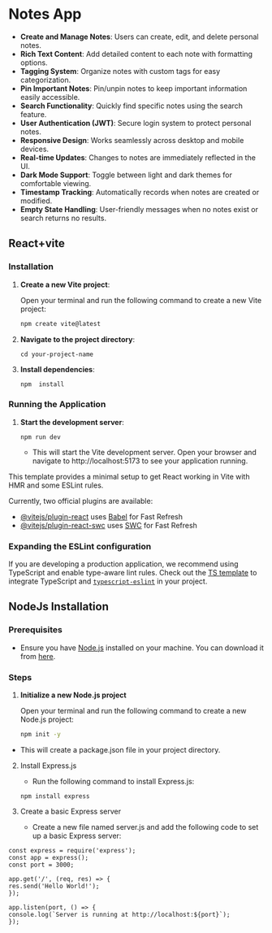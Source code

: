 # Notes App

- **Create and Manage Notes**: Users can create, edit, and delete personal notes.
- **Rich Text Content**: Add detailed content to each note with formatting options.
- **Tagging System**: Organize notes with custom tags for easy categorization.
- **Pin Important Notes**: Pin/unpin notes to keep important information easily accessible.
- **Search Functionality**: Quickly find specific notes using the search feature.
- **User Authentication (JWT)**: Secure login system to protect personal notes.
- **Responsive Design**: Works seamlessly across desktop and mobile devices.
- **Real-time Updates**: Changes to notes are immediately reflected in the UI.
- **Dark Mode Support**: Toggle between light and dark themes for comfortable viewing.
- **Timestamp Tracking**: Automatically records when notes are created or modified.
- **Empty State Handling**: User-friendly messages when no notes exist or search returns no results.

## React+vite

### Installation

1. **Create a new Vite project**:

   Open your terminal and run the following command to create a new Vite project:

   ```bash
   npm create vite@latest
   ```

2. **Navigate to the project directory**:
   ```
   cd your-project-name
   ```
3. **Install dependencies**:

   ```
   npm  install
   ```

### Running the Application

1. **Start the development server**:

   ```
   npm run dev
   ```

   - This will start the Vite development server. Open your browser and navigate to http://localhost:5173 to see your application running.

This template provides a minimal setup to get React working in Vite with HMR and some ESLint rules.

Currently, two official plugins are available:

- [@vitejs/plugin-react](https://github.com/vitejs/vite-plugin-react/blob/main/packages/plugin-react/README.md) uses [Babel](https://babeljs.io/) for Fast Refresh
- [@vitejs/plugin-react-swc](https://github.com/vitejs/vite-plugin-react-swc) uses [SWC](https://swc.rs/) for Fast Refresh

### Expanding the ESLint configuration

If you are developing a production application, we recommend using TypeScript and enable type-aware lint rules. Check out the [TS template](https://github.com/vitejs/vite/tree/main/packages/create-vite/template-react-ts) to integrate TypeScript and [`typescript-eslint`](https://typescript-eslint.io) in your project.

## NodeJs Installation

### Prerequisites

- Ensure you have [Node.js](https://nodejs.org/) installed on your machine. You can download it from [here](https://nodejs.org/).

### Steps

1. **Initialize a new Node.js project**

   Open your terminal and run the following command to create a new Node.js project:

   ```bash
   npm init -y
   ```

- This will create a package.json file in your project directory.

2. Install Express.js

   - Run the following command to install Express.js:

   ```
   npm install express
   ```

3. Create a basic Express server

   - Create a new file named server.js and add the following code to set up a basic Express server:

```
const express = require('express');
const app = express();
const port = 3000;

app.get('/', (req, res) => {
res.send('Hello World!');
});

app.listen(port, () => {
console.log(`Server is running at http://localhost:${port}`);
});
```

